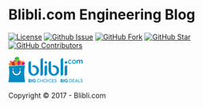 # Blibli.com Engineering Blog

[![License](https://img.shields.io/github/license/bliblidotcom/bliblidotcom.github.io.svg)](https://github.com/bliblidotcom/bliblidotcom.github.io) 
[![Github Issue](https://img.shields.io/github/issues/bliblidotcom/bliblidotcom.github.io.svg)](https://github.com/bliblidotcom/bliblidotcom.github.io/issues) 
[![GitHub Fork](https://img.shields.io/github/forks/bliblidotcom/bliblidotcom.github.io.svg)](https://github.com/bliblidotcom/bliblidotcom.github.io/network) 
[![GitHub Star](https://img.shields.io/github/stars/bliblidotcom/bliblidotcom.github.io.svg)](https://github.com/bliblidotcom/bliblidotcom.github.io/stargazers) 
[![GitHub Contributors](https://img.shields.io/github/contributors/bliblidotcom/bliblidotcom.github.io.svg)](https://github.com/bliblidotcom/bliblidotcom.github.io/network/members)


![Blibli.com Engineering](https://raw.githubusercontent.com/bliblidotcom/bliblidotcom.github.io/master/assets/images/logo-blibli.png)


Copyright © 2017 - Blibli.com
      
    
